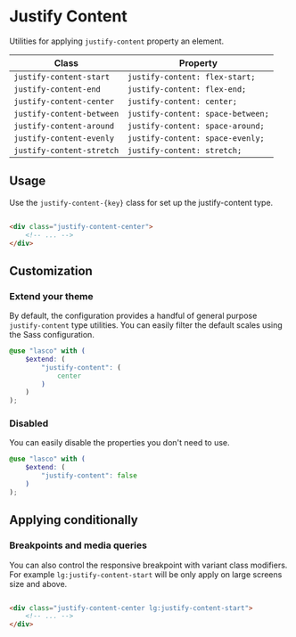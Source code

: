 # Justify Content

Utilities for applying `justify-content` property an element.

| Class                     | Property                          |
|---------------------------|-----------------------------------|
| `justify-content-start`   | `justify-content: flex-start;`    |
| `justify-content-end`     | `justify-content: flex-end;`      |
| `justify-content-center`  | `justify-content: center;`        |
| `justify-content-between` | `justify-content: space-between;` |
| `justify-content-around`  | `justify-content: space-around;`  |
| `justify-content-evenly`  | `justify-content: space-evenly;`  |
| `justify-content-stretch` | `justify-content: stretch;`       |

## Usage

Use the `justify-content-{key}` class for set up the justify-content type.

```html

<div class="justify-content-center">
    <!-- ... -->
</div>
```

## Customization

### Extend your theme

By default, the configuration provides a handful of general purpose `justify-content` type utilities. You can easily
filter the default scales using the Sass configuration.

```scss
@use "lasco" with (
    $extend: (
        "justify-content": (
            center
        )
    )
);
```

### Disabled

You can easily disable the properties you don't need to use.

```scss
@use "lasco" with (
    $extend: (
        "justify-content": false
    )
);
```

## Applying conditionally

### Breakpoints and media queries

You can also control the responsive breakpoint with variant class modifiers. For example `lg:justify-content-start` will
be only apply on large screens size and above.

```html

<div class="justify-content-center lg:justify-content-start">
    <!-- ... -->
</div>
```

